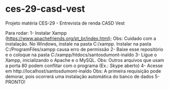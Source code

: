 ﻿# ces-29-casd-vest
Projeto matéria CES-29 - Entrevista de renda CASD Vest

Para rodar:
 1- Instalar Xampp (https://www.apachefriends.org/pt_br/index.html);
	Obs: Cuidado com a instalação. No Windows, instale na pasta C:/xampp. Instalar na pasta C:/ProgramFiles/xampp causa erro de permissão
 2- Baixe esse repositório e o coloque na pasta C:/xampp/htdocs/santosdumont-inaldo
 3- Ligue o Xampp, inicializando o Apache e o MySQL. 
	Obs: Outros arquivos que usam a porta 80 podem conflitar com o programa (Ex.: Skype aberto)
 4- Acesse em http://localhost/santosdumont-inaldo
	Obs: A primeira requisição pode demorar, pois ocorrerá uma instalação automática do banco de dados
 5- PRONTO!
